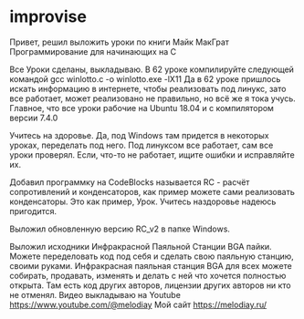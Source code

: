 # improvise

Привет, решил выложить уроки по книги Майк МакГрат
Программирование для начинающих на С

Все Уроки сделаны, выкладываю. 
В 62 уроке компилируйте следующей
командой gcc winlotto.c -o winlotto.exe -lX11 
Да в 62 уроке пришлось искать информацию в интернете, чтобы реализовать под линукс, зато все работает, может реализовано не правильно, но всё же я тока учусь. Главное, что все уроки рабочие на Ubuntu 18.04 и с компилятором версии 7.4.0

Учитесь на здоровье. 
Да, под Windows там придется в некоторых уроках, переделать под него. Под линуксом все работает, сам все уроки проверял. Если, что-то не работает, ищите ошибки и исправляйте их.

Добавил программку на CodeBlocks называется RC - расчёт сопротивлений и конденсаторов, как пример можете сами реализовать конденсаторы. Это как пример, Урок.
Учитесь наздоровье надеюсь пригодится.

Выложил обновленную версию  RC_v2 в папке Windows.

Выложил исходники Инфракрасной Паяльной Станции BGA пайки. Можете переделовать код под себя и сделать свою паяльную станцию, своими руками.
Инфракрасная паяльная станция BGA для всех можете собирать, продавать, изменять и делать с ней что хочется полностью открыта.
Там есть код других авторов, лицензии других авторов ни кто не отменял.
Видео выкладываю на Youtube https://www.youtube.com/@melodiay
Мой сайт https://melodiay.ru/


